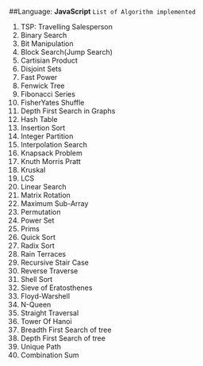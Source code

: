 ##Language: **JavaScript**
``List of Algorithm implemented``
1. TSP: Travelling Salesperson
2. Binary Search
3. Bit Manipulation
4. Block Search(Jump Search)
5. Cartisian Product
6. Disjoint Sets
7. Fast Power
8. Fenwick Tree
9. Fibonacci Series
10. FisherYates Shuffle
11. Depth First Search in Graphs
12. Hash Table
13. Insertion Sort
14. Integer Partition
15. Interpolation Search
16. Knapsack Problem
17. Knuth Morris Pratt
18. Kruskal
19. LCS
20. Linear Search
21. Matrix Rotation
22. Maximum Sub-Array
23. Permutation
24. Power Set
25. Prims
26. Quick Sort
27. Radix Sort
28. Rain Terraces
29. Recursive Stair Case
30. Reverse Traverse
31. Shell Sort
32. Sieve of Eratosthenes
33. Floyd-Warshell
34. N-Queen
35. Straight Traversal
36. Tower Of Hanoi
37. Breadth First Search of tree
38. Depth First Search of tree
39. Unique Path
40. Combination Sum
